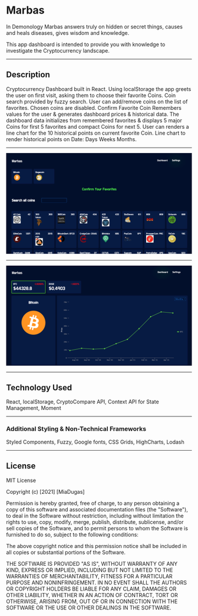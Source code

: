 # Marbas
In Demonology Marbas answers truly on hidden or secret things, causes and heals diseases, gives wisdom and knowledge. 

This app dashboard is intended to provide you with knowledge to investigate the Cryptocurrency landscape.

<hr>

## Description
Cryptocurrency Dashboard built in React. Using localStorage the app greets the user on first visit, asking them to choose their favorite Coins. Coin search provided by fuzzy search. User can add/remove coins on the list of favorites. Chosen coins are disabled. Confirm Favorite Coin Remembers values for the user & generates dashboard prices & historical data.
The dashboard data initializes from remembered favorites & displays 5 major Coins for first 5 favorites and compact Coins for next 5. User can renders a line chart for the 10 historical points on current favorite Coin. Line chart to render historical points on Date: Days Weeks Months. 

<hr>

 ![Main View](https://github.com/miadugas/marbas/blob/main/marbas-01.png)

 <hr>
 
 ![Main View](https://github.com/miadugas/marbas/blob/main/marbas-02.png)

<hr>

## Technology Used
React, localStorage, CryptoCompare API, Context API for State Management, Moment 

<hr>

### Additional Styling & Non-Technical Frameworks
Styled Components, Fuzzy, Google fonts, CSS Grids, HighCharts, Lodash

<hr>

## License

MIT License

Copyright (c) [2021] [MiaDugas]

Permission is hereby granted, free of charge, to any person obtaining a copy
of this software and associated documentation files (the "Software"), to deal
in the Software without restriction, including without limitation the rights
to use, copy, modify, merge, publish, distribute, sublicense, and/or sell
copies of the Software, and to permit persons to whom the Software is
furnished to do so, subject to the following conditions:

The above copyright notice and this permission notice shall be included in all
copies or substantial portions of the Software.

THE SOFTWARE IS PROVIDED "AS IS", WITHOUT WARRANTY OF ANY KIND, EXPRESS OR
IMPLIED, INCLUDING BUT NOT LIMITED TO THE WARRANTIES OF MERCHANTABILITY,
FITNESS FOR A PARTICULAR PURPOSE AND NONINFRINGEMENT. IN NO EVENT SHALL THE
AUTHORS OR COPYRIGHT HOLDERS BE LIABLE FOR ANY CLAIM, DAMAGES OR OTHER
LIABILITY, WHETHER IN AN ACTION OF CONTRACT, TORT OR OTHERWISE, ARISING FROM,
OUT OF OR IN CONNECTION WITH THE SOFTWARE OR THE USE OR OTHER DEALINGS IN THE
SOFTWARE.